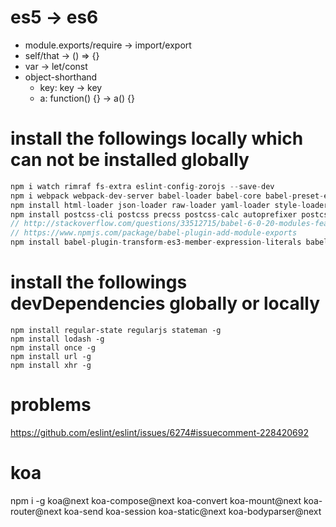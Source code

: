 <!--
@Author: Yingya Zhang <zyy>
@Date:   2016-06-25 21:25:00
@Email:  zyy7259@gmail.com
@Last modified by:   zyy
@Last modified time: 2016-08-07T00:24:51+08:00
-->

# es5 -> es6

- module.exports/require -> import/export
- self/that -> () => {}
- var -> let/const
- object-shorthand
  - key: key -> key
  - a: function() {} -> a() {}

# install the followings locally which can not be installed globally

```javascript
npm i watch rimraf fs-extra eslint-config-zorojs --save-dev
npm i webpack webpack-dev-server babel-loader babel-core babel-preset-es2015 babel-preset-stage-3 --save-dev
npm install html-loader json-loader raw-loader yaml-loader style-loader css-loader postcss-loader --save-dev
npm install postcss-cli postcss precss postcss-calc autoprefixer postcss-sprites --save-dev
// http://stackoverflow.com/questions/33512715/babel-6-0-20-modules-feature-not-work-in-ie8
// https://www.npmjs.com/package/babel-plugin-add-module-exports
npm install babel-plugin-transform-es3-member-expression-literals babel-plugin-transform-es3-property-literals babel-plugin-add-module-exports --save-dev
```

# install the followings devDependencies globally or locally

```
npm install regular-state regularjs stateman -g
npm install lodash -g
npm install once -g
npm install url -g
npm install xhr -g
```

# problems

https://github.com/eslint/eslint/issues/6274#issuecomment-228420692

# koa

npm i -g koa@next koa-compose@next koa-convert koa-mount@next koa-router@next koa-send koa-session koa-static@next koa-bodyparser@next
